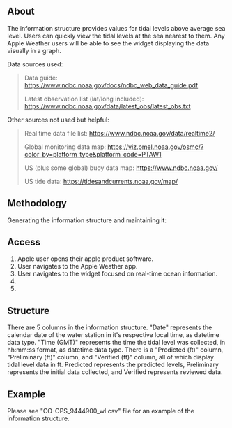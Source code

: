 ## About
The information structure provides values for tidal levels above average sea level. Users can quickly view the tidal levels at the sea nearest to them. Any Apple Weather users will be able to see the widget displaying the data visually in a graph.

Data sources used:
> Data guide: https://www.ndbc.noaa.gov/docs/ndbc_web_data_guide.pdf
>
> Latest observation list (lat/long included): https://www.ndbc.noaa.gov/data/latest_obs/latest_obs.txt


Other sources not used but helpful:
> Real time data file list: https://www.ndbc.noaa.gov/data/realtime2/
> 
> Global monitoring data map: https://viz.pmel.noaa.gov/osmc/?color_by=platform_type&platform_code=PTAW1
>
> US (plus some global) buoy data map: https://www.ndbc.noaa.gov/
> 
> US tide data: https://tidesandcurrents.noaa.gov/map/

## Methodology
Generating the information structure and maintaining it:

## Access
1. Apple user opens their apple product software.
2. User navigates to the Apple Weather app.
3. User navigates to the widget focused on real-time ocean information.
4. 
5.



## Structure
There are 5 columns in the information structure. "Date" represents the calendar date of the water station in it's respective local time, as datetime data type. "Time (GMT)" represents the time the tidal level was collected, in hh:mm:ss format, as datetime data type. There is a "Predicted (ft)" column, "Preliminary (ft)" column, and "Verified (ft)" column, all of which display tidal level data in ft. Predicted represents the predicted levels, Preliminary represents the initial data collected, and Verified represents reviewed data.

## Example
Please see "CO-OPS_9444900_wl.csv" file for an example of the information structure. 
